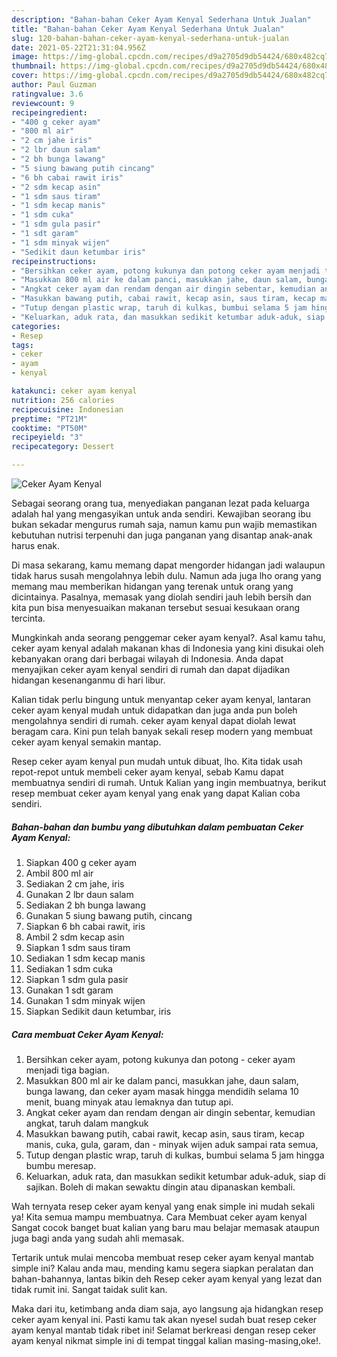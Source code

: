 ```yaml
---
description: "Bahan-bahan Ceker Ayam Kenyal Sederhana Untuk Jualan"
title: "Bahan-bahan Ceker Ayam Kenyal Sederhana Untuk Jualan"
slug: 120-bahan-bahan-ceker-ayam-kenyal-sederhana-untuk-jualan
date: 2021-05-22T21:31:04.956Z
image: https://img-global.cpcdn.com/recipes/d9a2705d9db54424/680x482cq70/ceker-ayam-kenyal-foto-resep-utama.jpg
thumbnail: https://img-global.cpcdn.com/recipes/d9a2705d9db54424/680x482cq70/ceker-ayam-kenyal-foto-resep-utama.jpg
cover: https://img-global.cpcdn.com/recipes/d9a2705d9db54424/680x482cq70/ceker-ayam-kenyal-foto-resep-utama.jpg
author: Paul Guzman
ratingvalue: 3.6
reviewcount: 9
recipeingredient:
- "400 g ceker ayam"
- "800 ml air"
- "2 cm jahe iris"
- "2 lbr daun salam"
- "2 bh bunga lawang"
- "5 siung bawang putih cincang"
- "6 bh cabai rawit iris"
- "2 sdm kecap asin"
- "1 sdm saus tiram"
- "1 sdm kecap manis"
- "1 sdm cuka"
- "1 sdm gula pasir"
- "1 sdt garam"
- "1 sdm minyak wijen"
- "Sedikit daun ketumbar iris"
recipeinstructions:
- "Bersihkan ceker ayam, potong kukunya dan potong ceker ayam menjadi tiga bagian."
- "Masukkan 800 ml air ke dalam panci, masukkan jahe, daun salam, bunga lawang, dan ceker ayam masak hingga mendidih selama 10 menit, buang minyak atau lemaknya dan tutup api."
- "Angkat ceker ayam dan rendam dengan air dingin sebentar, kemudian angkat, taruh dalam mangkuk"
- "Masukkan bawang putih, cabai rawit, kecap asin, saus tiram, kecap manis, cuka, gula, garam, dan minyak wijen aduk sampai rata semua,"
- "Tutup dengan plastic wrap, taruh di kulkas, bumbui selama 5 jam hingga bumbu meresap."
- "Keluarkan, aduk rata, dan masukkan sedikit ketumbar aduk-aduk, siap di sajikan. Boleh di makan sewaktu dingin atau dipanaskan kembali."
categories:
- Resep
tags:
- ceker
- ayam
- kenyal

katakunci: ceker ayam kenyal 
nutrition: 256 calories
recipecuisine: Indonesian
preptime: "PT21M"
cooktime: "PT50M"
recipeyield: "3"
recipecategory: Dessert

---
```



![Ceker Ayam Kenyal](https://img-global.cpcdn.com/recipes/d9a2705d9db54424/680x482cq70/ceker-ayam-kenyal-foto-resep-utama.jpg)

Sebagai seorang orang tua, menyediakan panganan lezat pada keluarga adalah hal yang mengasyikan untuk anda sendiri. Kewajiban seorang ibu bukan sekadar mengurus rumah saja, namun kamu pun wajib memastikan kebutuhan nutrisi terpenuhi dan juga panganan yang disantap anak-anak harus enak.

Di masa  sekarang, kamu memang dapat mengorder hidangan jadi walaupun tidak harus susah mengolahnya lebih dulu. Namun ada juga lho orang yang memang mau memberikan hidangan yang terenak untuk orang yang dicintainya. Pasalnya, memasak yang diolah sendiri jauh lebih bersih dan kita pun bisa menyesuaikan makanan tersebut sesuai kesukaan orang tercinta. 



Mungkinkah anda seorang penggemar ceker ayam kenyal?. Asal kamu tahu, ceker ayam kenyal adalah makanan khas di Indonesia yang kini disukai oleh kebanyakan orang dari berbagai wilayah di Indonesia. Anda dapat menyajikan ceker ayam kenyal sendiri di rumah dan dapat dijadikan hidangan kesenanganmu di hari libur.

Kalian tidak perlu bingung untuk menyantap ceker ayam kenyal, lantaran ceker ayam kenyal mudah untuk didapatkan dan juga anda pun boleh mengolahnya sendiri di rumah. ceker ayam kenyal dapat diolah lewat beragam cara. Kini pun telah banyak sekali resep modern yang membuat ceker ayam kenyal semakin mantap.

Resep ceker ayam kenyal pun mudah untuk dibuat, lho. Kita tidak usah repot-repot untuk membeli ceker ayam kenyal, sebab Kamu dapat membuatnya sendiri di rumah. Untuk Kalian yang ingin membuatnya, berikut resep membuat ceker ayam kenyal yang enak yang dapat Kalian coba sendiri.

<!--inarticleads1-->

##### Bahan-bahan dan bumbu yang dibutuhkan dalam pembuatan Ceker Ayam Kenyal:

1. Siapkan 400 g ceker ayam
1. Ambil 800 ml air
1. Sediakan 2 cm jahe, iris
1. Gunakan 2 lbr daun salam
1. Sediakan 2 bh bunga lawang
1. Gunakan 5 siung bawang putih, cincang
1. Siapkan 6 bh cabai rawit, iris
1. Ambil 2 sdm kecap asin
1. Siapkan 1 sdm saus tiram
1. Sediakan 1 sdm kecap manis
1. Sediakan 1 sdm cuka
1. Siapkan 1 sdm gula pasir
1. Gunakan 1 sdt garam
1. Gunakan 1 sdm minyak wijen
1. Siapkan Sedikit daun ketumbar, iris




<!--inarticleads2-->

##### Cara membuat Ceker Ayam Kenyal:

1. Bersihkan ceker ayam, potong kukunya dan potong - ceker ayam menjadi tiga bagian.
1. Masukkan 800 ml air ke dalam panci, masukkan jahe, daun salam, bunga lawang, dan ceker ayam masak hingga mendidih selama 10 menit, buang minyak atau lemaknya dan tutup api.
1. Angkat ceker ayam dan rendam dengan air dingin sebentar, kemudian angkat, taruh dalam mangkuk
1. Masukkan bawang putih, cabai rawit, kecap asin, saus tiram, kecap manis, cuka, gula, garam, dan - minyak wijen aduk sampai rata semua,
1. Tutup dengan plastic wrap, taruh di kulkas, bumbui selama 5 jam hingga bumbu meresap.
1. Keluarkan, aduk rata, dan masukkan sedikit ketumbar aduk-aduk, siap di sajikan. Boleh di makan sewaktu dingin atau dipanaskan kembali.




Wah ternyata resep ceker ayam kenyal yang enak simple ini mudah sekali ya! Kita semua mampu membuatnya. Cara Membuat ceker ayam kenyal Sangat cocok banget buat kalian yang baru mau belajar memasak ataupun juga bagi anda yang sudah ahli memasak.

Tertarik untuk mulai mencoba membuat resep ceker ayam kenyal mantab simple ini? Kalau anda mau, mending kamu segera siapkan peralatan dan bahan-bahannya, lantas bikin deh Resep ceker ayam kenyal yang lezat dan tidak rumit ini. Sangat taidak sulit kan. 

Maka dari itu, ketimbang anda diam saja, ayo langsung aja hidangkan resep ceker ayam kenyal ini. Pasti kamu tak akan nyesel sudah buat resep ceker ayam kenyal mantab tidak ribet ini! Selamat berkreasi dengan resep ceker ayam kenyal nikmat simple ini di tempat tinggal kalian masing-masing,oke!.


